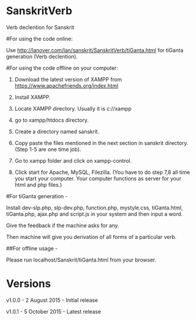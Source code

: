 SanskritVerb
============

Verb declention for Sanskrit

#For using the code online: 

Use http://lanover.com/lan/sanskrit/SanskritVerb/tiGanta.html for tiGanta generation (Verb declention).

#For using the code offline on your computer: 

1. Download the latest version of XAMPP from https://www.apachefriends.org/index.html 

2. Install XAMPP. 

3. Locate XAMPP directory. Usually it is c://xampp 

4. go to xampp/htdocs directory. 

5. Create a directory named sanskrit. 

6. Copy paste the files mentioned in the next section in sanskrit directory. (Step 1-5 are one time job). 

7. Go to xampp folder and click on xampp-control. 

8. Click start for Apache, MySQL, Filezilla. (You have to do step 7,8 all time you start your computer. Your computer functions as server for your html and php files.)

#For tiGanta generation - 

Install dev-slp.php, slp-dev.php, function.php, mystyle.css, tiGanta.html, tiGanta.php, ajax.php and script.js in your system and then input a word. 

Give the feedback if the machine asks for any. 

Then machine will give you derivation of all forms of a particular verb.

##For offline usage - 

Please run localhost/Sanskrit/tiGanta.html from your browser.

# Versions

v1.0.0 - 2 August 2015 - Initial release

v1.0.1 - 5 October 2015 - Latest release
